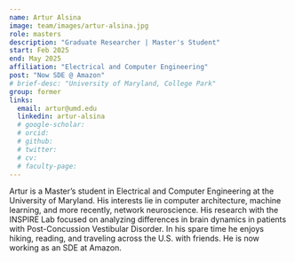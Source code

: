 ```yaml
---
name: Artur Alsina
image: team/images/artur-alsina.jpg
role: masters
description: "Graduate Researcher | Master's Student"
start: Feb 2025
end: May 2025
affiliation: "Electrical and Computer Engineering"
post: "Now SDE @ Amazon"
# brief-desc: "University of Maryland, College Park"
group: former
links:
  email: artur@umd.edu
  linkedin: artur-alsina
  # google-scholar: 
  # orcid: 
  # github: 
  # twitter:   
  # cv: 
  # faculty-page: 
---
```

Artur is a Master’s student in Electrical and Computer Engineering at the University of Maryland. His interests lie in computer architecture, machine learning, and more recently, network neuroscience. His research with the INSPIRE Lab focused on analyzing differences in brain dynamics in patients with Post-Concussion Vestibular Disorder. In his spare time he enjoys hiking, reading, and traveling across the U.S. with friends. He is now working as an SDE at Amazon. 
